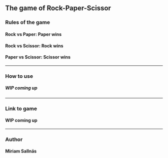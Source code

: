## **The game of Rock-Paper-Scissor**

### **Rules of the game**
#### **Rock vs Paper: Paper wins**
#### **Rock vs Scissor: Rock wins**
#### **Paper vs Scissor: Scissor wins**
-------
### How to use
##### WIP coming up 
-------
### Link to game
#### WIP coming up
-------
### Author
#### **Miriam Sallnäs**

